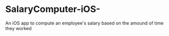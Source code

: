 # SalaryComputer-iOS-
An iOS app to compute an employee's salary based on the amound of time they worked
